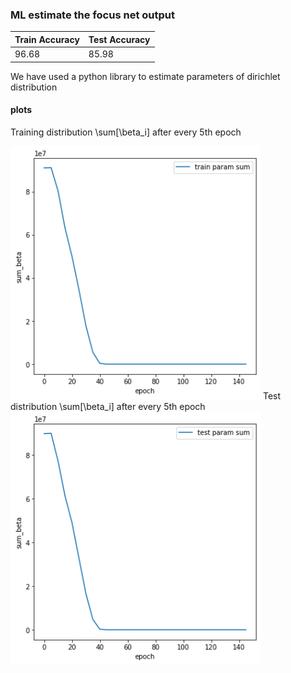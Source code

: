 ### ML estimate the focus net output

|Train Accuracy | Test Accuracy |
| -----------   | ------------  |
|  96.68        |  85.98        |

We have used a python library to estimate parameters of dirichlet distribution

#### plots
Training distribution \sum[\beta_i] after every 5th epoch

<img src= train_param_sum.png width="400">
Test distribution \sum[\beta_i] after every 5th epoch
<img src= test_param_sum.png width="400">
